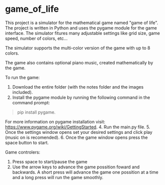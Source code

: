 # game_of_life

This project is a simulator for the mathematical game named "game of life". The project is written in Python and uses the pygame module for the game interface. The simulator fitures many adjustable settings like grid size, game speed, number of colors, etc...

The simulator supports the multi-color version of the game with up to 8 colors.

The game also contains optional piano music, created mathematically by the game.

To run the game:

1. Download the entire folder (with the notes folder and the images included).
2. Install the pygame module by running the following command in the command prompt:
> pip install pygame.

   For more information on pygame installation visit: https://www.pygame.org/wiki/GettingStarted.
4. Run the main.py file.
5. Once the settings window opens set your desired settings and click play (music on is recomended).
6. Once the game window opens press the space button to start.

Game controlers:

1. Press space to start/pause the game
2. Use the arrow keys to advance the game possition foward and backwards. A short press will advance the game one possition at a time and a long press will run the game smoothly.
     
